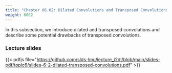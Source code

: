 ```yaml
---
title: "Chapter 06.02: Dilated Convolutions and Transposed Convolutions"
weight: 6002
---
```

In this subsection, we introduce dilated and transposed convolutions and describe some potential drawbacks of transposed convolutions. 

<!--more-->
### Lecture slides

{{< pdfjs file="https://github.com/slds-lmu/lecture_i2dl/blob/main/slides-pdf/topic6/slides-6-2-dilated-transposed-convolutions.pdf" >}}
